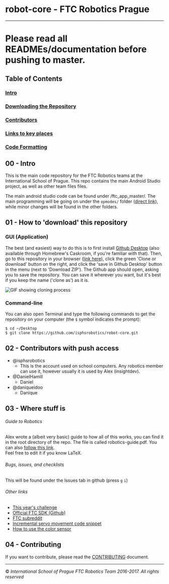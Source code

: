 # robot-core - FTC Robotics Prague
----

#  Please read all READMEs/documentation before pushing to master.

## Table of Contents
   ###  [Intro](#intro)
   ###  [Downloading the Repository](#01---how-to-download-this-repository)
   ###  [Contributors](#02---contributors-with-push-access)
   ###  [Links to key places](#03---Where-stuff-is)
   ###  [Code Formatting](#04---Contributing)

## 00 - Intro 

This is the main code repository for the FTC Robotics teams at the International School of Prague. This repo contains the main Android Studio project, as well as other team files files.

The main android studio code can be found under /ftc_app_master/. The main programming will be going on under the `opmodes/` folder ([direct link](ftc_app-master/FtcRobotController/src/main/java/com/qualcomm/ftcrobotcontroller/opmodes)), while minor changes will be found in the other folders.

## 01 - How to 'download' this repository

### GUI (Application)

The best (and easiest) way to do this is to first install [Github Desktop](https://desktop.github.com) (also available through Homebrew's Caskroom, if you're familiar with that). Then, go to this repository in your browser ([link here](https://github.com/isphsrobotics/robot-core)), click the green 'Clone or download' button on the right, and click the 'save in Github Desktop' button in the menu (next to 'Download ZIP'). The Github app should open, asking you to save the repository. You can save it wherever you want, but it's best if you keep the name ('clone as') as it is.

![GIF showing cloning process](Documents/Images/cloning.gif)

### Command-line

You can also open Terminal and type the following commands to get the repository on your computer (the `$` symbol indicates the prompt):

```
$ cd ~/Desktop
$ git clone https://github.com/isphsrobotics/robot-core.git
```

## 02 - Contributors with push access

* @isphsrobotics
    * This is the account used on school computers. Any robotics member can use it, however usually it is used by Alex (insightdev).
* @DanielHamill
    * Daniel
* @daniqueidoo
    * Danique

## 03 - Where stuff is

###### Guide to Robotics
Alex wrote a (albeit very basic) guide to how all of this works, you can find it in the root directory of the repo. The file is called robotics-guide.pdf. You can also [follow this link](https://github.com/isphsrobotics/robot-core/blob/master/robotics-guide.pdf).  
Feel free to edit it if you know LaTeX.

###### Bugs, issues, and checklists
This will be found under the Issues tab in github (press `g` `i`)

###### Other links

* [This year's challenge](https://youtu.be/nRsu7bRFhx4?t=3m45s)
* [Official FTC SDK (Github)](https://github.com/ftctechnh/ftc_app)
* [FTC subreddit](https://www.reddit.com/r/ftc)
* [Incremental servo movement code snippet](https://gist.github.com/insightdev/9ec8d15a31d9c179d5895650be30d060)
* [How to use the color sensor](https://github.com/ftctechnh/ftc_app/blob/master/FtcRobotController/src/main/java/com/qualcomm/ftcrobotcontroller/opmodes/HTRGBExample.java)

## 04 - Contributing

If you want to contribute, please read the [CONTRIBUTING](CONTRIBUTING.md) document.

----
:copyright: *International School of Prague FTC Robotics Team 2016-2017. All rights reserved*
